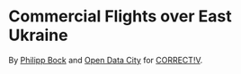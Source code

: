 # Commercial Flights over East Ukraine

By [Philipp Bock](http://philippbock.de/) and [Open Data City](https://opendatacity.de/) for [CORRECT!V](https://www.correctiv.org/).
